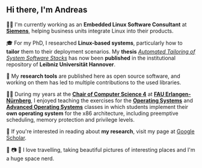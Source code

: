 ## Hi there, I'm Andreas

👨‍💻 I'm currently working as an **Embedded Linux Software Consultant** at **[Siemens](https://github.com/siemens)**, helping business units integrate Linux into their products.

🎓 For my PhD, I researched **Linux-based systems**, particularly how to **tailor** them to their deployment scenarios. My **thesis** [*Automated Tailoring of System Software Stacks*](https://doi.org/10.15488/15610) has now been **published** in the institutional repository of **Leibniz Universität Hannover**.

🐧 My **research tools** are published here as open source software, and working on them has led to multiple contributions to the used libraries.

👨‍🏫 During my years at the **[Chair of Computer Science 4](https://sys.cs.fau.de)** at **[FAU Erlangen-Nürnberg](https://www.fau.de)**, I enjoyed teaching the exercises for the **[Operating Systems](https://www4.cs.fau.de/Lehre/WS18/V_BS/)** and **[Advanced Operating Systems](https://www4.cs.fau.de/Lehre/SS19/V_BST/)** classes in which students implement their **own operating system** for the x86 architecture, including preemptive scheduling, memory protection and privilege levels.

📄 If you're interested in reading about **my research**, visit my page at [Google Scholar](https://scholar.google.com/citations?user=IFs89RIAAAAJ&hl=de&oi=ao).

🦘 📷 🚀 I love travelling, taking beautiful pictures of interesting places and I'm a huge space nerd.
